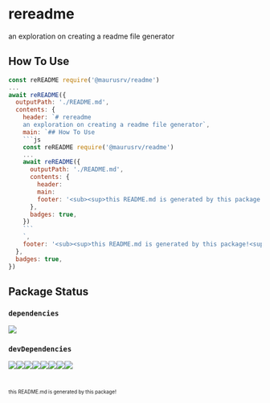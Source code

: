 # rereadme
an exploration on creating a readme file generator
## How To Use
```js
const reREADME require('@maurusrv/readme')
...
await reREADME({ 
  outputPath: './README.md', 
  contents: {
    header: `# rereadme
    an exploration on creating a readme file generator`,
    main: `## How To Use
    ```js
    const reREADME require('@maurusrv/readme')
    ...
    await reREADME({ 
      outputPath: './README.md', 
      contents: {
        header: 
        main: 
        footer: '<sub><sup>this README.md is generated by this package!<sup></sub>',
      },
      badges: true,
    })
    ```
    `,
    footer: '<sub><sup>this README.md is generated by this package!<sup></sub>',
  },
  badges: true,
})
```

## Package Status
### `dependencies`
[![](https://img.shields.io/static/v1?label=npm-check&message=^5.9.2%20→%205.9.2&color=green)](https://github.com/dylang/npm-check)
### `devDependencies`
[![](https://img.shields.io/static/v1?label=@babel/core&message=^7.16.5%20→%207.16.5&color=green)](https://babel.dev/docs/en/next/babel-core)[![](https://img.shields.io/static/v1?label=@babel/preset-env&message=^7.16.5%20→%207.16.5&color=green)](https://babel.dev/docs/en/next/babel-preset-env)[![](https://img.shields.io/static/v1?label=@types/jest&message=^27.0.3%20→%2027.0.3&color=green)](https://github.com/DefinitelyTyped/DefinitelyTyped/tree/master/types/jest)[![](https://img.shields.io/static/v1?label=@types/node&message=^17.0.0%20→%2017.0.0&color=green)](https://github.com/DefinitelyTyped/DefinitelyTyped/tree/master/types/node)[![](https://img.shields.io/static/v1?label=babel-jest&message=^27.4.5%20→%2027.4.5&color=green)](https://github.com/facebook/jest#readme)[![](https://img.shields.io/static/v1?label=jest&message=^27.4.5%20→%2027.4.5&color=green)](https://jestjs.io/)[![](https://img.shields.io/static/v1?label=tslib&message=^2.3.1%20→%202.3.1&color=green)](https://www.typescriptlang.org/)[![](https://img.shields.io/static/v1?label=typescript&message=^4.5.4%20→%204.5.4&color=green)](https://www.typescriptlang.org/)

#
<sub><sup>this README.md is generated by this package!<sup></sub>